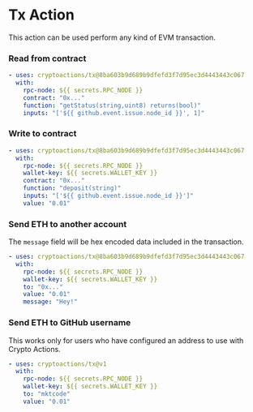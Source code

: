 # Tx Action

This action can be used perform any kind of EVM transaction.

### Read from contract

```yaml
- uses: cryptoactions/tx@8ba603b9d689b9dfefd3f7d95ec3d4443443c067
  with:
    rpc-node: ${{ secrets.RPC_NODE }}
    contract: "0x..."
    function: "getStatus(string,uint8) returns(bool)"
    inputs: "['${{ github.event.issue.node_id }}', 1]"
```

### Write to contract

```yaml
- uses: cryptoactions/tx@8ba603b9d689b9dfefd3f7d95ec3d4443443c067
  with:
    rpc-node: ${{ secrets.RPC_NODE }}
    wallet-key: ${{ secrets.WALLET_KEY }}
    contract: "0x..."
    function: "deposit(string)"
    inputs: "['${{ github.event.issue.node_id }}']"
    value: "0.01"
```

### Send ETH to another account

The `message` field will be hex encoded data included in the transaction.

```yaml
- uses: cryptoactions/tx@8ba603b9d689b9dfefd3f7d95ec3d4443443c067
  with:
    rpc-node: ${{ secrets.RPC_NODE }}
    wallet-key: ${{ secrets.WALLET_KEY }}
    to: "0x..."
    value: "0.01"
    message: "Hey!"
```

### Send ETH to GitHub username

This works only for users who have configured an address to use with Crypto Actions.

```yaml
- uses: cryptoactions/tx@v1
  with:
    rpc-node: ${{ secrets.RPC_NODE }}
    wallet-key: ${{ secrets.WALLET_KEY }}
    to: "mktcode"
    value: "0.01"
```